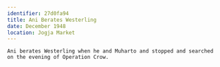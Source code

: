 ```yaml
---
identifier: 27d0fa94
title: Ani Berates Westerling
date: December 1948
location: Jogja Market
---
```


```synopsis
Ani berates Westerling when he and Muharto and stopped and searched
on the evening of Operation Crow.
```

